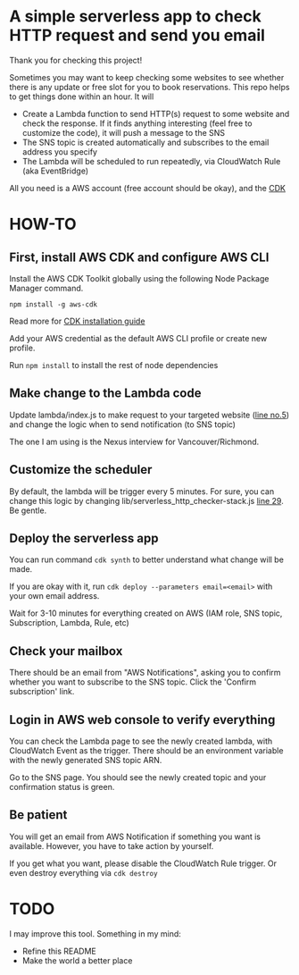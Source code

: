 # A simple serverless app to check HTTP request and send you email

Thank you for checking this project!

Sometimes you may want to keep checking some websites to see whether there is any update or free slot for you 
to book reservations. This repo helps to get things done within an hour. It will

* Create a Lambda function to send HTTP(s) request to some website and check the response. If it finds anything interesting (feel free to customize the code), it will push a message to the SNS
* The SNS topic is created automatically and subscribes to the email address you specify 
* The Lambda will be scheduled to run repeatedly, via CloudWatch Rule (aka EventBridge)

All you need is a AWS account (free account should be okay), and the [CDK](https://docs.aws.amazon.com/cdk/latest/guide/home.html ) 

# HOW-TO

## First, install AWS CDK and configure AWS CLI
Install the AWS CDK Toolkit globally using the following Node Package Manager command.

`npm install -g aws-cdk`

Read more for [CDK installation guide](https://docs.aws.amazon.com/cli/latest/userguide/install-cliv2.html)

Add your AWS credential as the default AWS CLI profile or create new profile.

Run `npm install` to install the rest of node dependencies 

## Make change to the Lambda code
Update lambda/index.js to make request to your targeted website ([line no.5](https://github.com/jovezhong/serverlessHttpChecker/blob/master/lambda/index.js#L5))
and change the logic when to send notification (to SNS topic)

The one I am using is the Nexus interview for Vancouver/Richmond.

## Customize the scheduler
By default, the lambda will be trigger every 5 minutes. For sure, you can change this logic by changing lib/serverless_http_checker-stack.js [line 29](https://github.com/jovezhong/serverlessHttpChecker/blob/master/lib/serverless_http_checker-stack.js#L29). Be gentle.

## Deploy the serverless app
You can run command `cdk synth` to better understand what change will be made.

If you are okay with it, run `cdk deploy --parameters email=<email>` with your own email address.

Wait for 3-10 minutes for everything created on AWS (IAM role, SNS topic, Subscription, Lambda, Rule, etc)

## Check your mailbox
There should be an email from "AWS Notifications", asking you to confirm whether you want to subscribe to the SNS topic. Click the 'Confirm subscription' link.

## Login in AWS web console to verify everything
You can check the Lambda page to see the newly created lambda, with CloudWatch Event as the trigger. There should be an environment variable with the newly generated SNS topic ARN.

Go to the SNS page. You should see the newly created topic and your confirmation status is green.

## Be patient
You will get an email from AWS Notification if something you want is available. However, you have to take action by yourself.

If you get what you want, please disable the CloudWatch Rule trigger. Or even destroy everything via `cdk destroy` 

# TODO
I may improve this tool. Something in my mind:
* Refine this README
* Make the world a better place